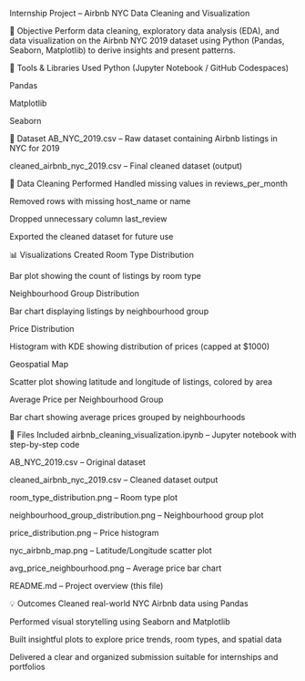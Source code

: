 Internship Project – Airbnb NYC Data Cleaning and Visualization 

📌 Objective
Perform data cleaning, exploratory data analysis (EDA), and data visualization on the Airbnb NYC 2019 dataset using Python (Pandas, Seaborn, Matplotlib) to derive insights and present patterns.

🧰 Tools & Libraries Used
Python (Jupyter Notebook / GitHub Codespaces)

Pandas

Matplotlib

Seaborn

📁 Dataset
AB_NYC_2019.csv – Raw dataset containing Airbnb listings in NYC for 2019

cleaned_airbnb_nyc_2019.csv – Final cleaned dataset (output)

🧼 Data Cleaning Performed
Handled missing values in reviews_per_month

Removed rows with missing host_name or name

Dropped unnecessary column last_review

Exported the cleaned dataset for future use

📊 Visualizations Created
Room Type Distribution

Bar plot showing the count of listings by room type

Neighbourhood Group Distribution

Bar chart displaying listings by neighbourhood group

Price Distribution

Histogram with KDE showing distribution of prices (capped at $1000)

Geospatial Map

Scatter plot showing latitude and longitude of listings, colored by area

Average Price per Neighbourhood Group

Bar chart showing average prices grouped by neighbourhoods

📎 Files Included
airbnb_cleaning_visualization.ipynb – Jupyter notebook with step-by-step code

AB_NYC_2019.csv – Original dataset

cleaned_airbnb_nyc_2019.csv – Cleaned dataset output

room_type_distribution.png – Room type plot

neighbourhood_group_distribution.png – Neighbourhood group plot

price_distribution.png – Price histogram

nyc_airbnb_map.png – Latitude/Longitude scatter plot

avg_price_neighbourhood.png – Average price bar chart

README.md – Project overview (this file)

💡 Outcomes
Cleaned real-world NYC Airbnb data using Pandas

Performed visual storytelling using Seaborn and Matplotlib

Built insightful plots to explore price trends, room types, and spatial data

Delivered a clear and organized submission suitable for internships and portfolios